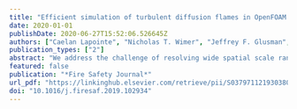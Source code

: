 ```yaml
---
title: "Efficient simulation of turbulent diffusion flames in OpenFOAM using adaptive mesh refinement"
date: 2020-01-01
publishDate: 2020-06-27T15:52:06.526645Z
authors: ["Caelan Lapointe", "Nicholas T. Wimer", "Jeffrey F. Glusman", "Amanda S. Makowiecki", "John W. Daily", "Gregory B. Rieker", "Peter E. Hamlington"]
publication_types: ["2"]
abstract: "We address the challenge of resolving wide spatial scale ranges in fire simulations through the development of a new OpenFOAM-based adaptive mesh refinement (AMR) computational capability for large eddy simulations of turbulent diffusion flames. The AMR approach provides increased resolution in localized regions based on userdefined criteria, resulting in a simulation that dynamically tracks fire spread and reduces computational cost compared to uniform and static mesh approaches. The new AMR-enabled solver, called diffusionFireFoam, is an extension of the fireFoam solver and incorporates dynamic meshing capabilities already available in OpenFOAM. We outline details of the new solver and demonstrate its basic functionality, accuracy, and computational effi­ ciency for a small-scale methane pool fire verification case. We show that both first- and second-order statistics from the AMR simulation are in good agreement with results from a statically refined simulation that has the same fine-scale resolution, but a larger overall mesh. We then show for a larger-scale methane pool fire that an AMR simulation in diffusionFireFoam agrees with results from static mesh simulations, experiments, and prior computational studies. Once again, substantial computational savings are achieved, with roughly 5 times fewer grid cells in the AMR simulations than in prior static mesh simulations."
featured: false
publication: "*Fire Safety Journal*"
url_pdf: "https://linkinghub.elsevier.com/retrieve/pii/S0379711219303807"
doi: "10.1016/j.firesaf.2019.102934"
---
```


